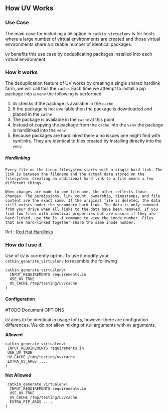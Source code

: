 ## How UV Works

### Use Case

The main case for including a `UV` option in `catkin_virtualenv` is for hosts where a large number of virtual environments are created and those virtual environments share a sizeable number of identical packages. 

`UV` benefits this use case by deduplicating packages installed into each virtual environment

### How it works
The deduplication feature of UV works by creating a single shared hardlink farm, we will call this the `cache`.  Each time we attempt to install a pip package into a `venv` the following is performed

1. `UV` checks if the package is available in the `cache`
2. If the package is not available then the package is downloaded and placed in the `cache`
3. The package is available in the `cache` at this point.
4. Instead of copying the package from the `cache` into the `venv` the package is hardlinked into the `venv`
5. Because packages are hardlinked there a no issues one might find with symlinks. They are identical to files created by installing directly into the `venv`

##### Hardlinking

```
Every file on the Linux filesystem starts with a single hard link. The link is between the filename and the actual data stored on the filesystem. Creating an additional hard link to a file means a few different things.

When changes are made to one filename, the other reflects those changes. The permissions, link count, ownership, timestamps, and file content are the exact same. If the original file is deleted, the data still exists under the secondary hard link. The data is only removed from your drive when all links to the data have been removed. If you find two files with identical properties but are unsure if they are hard-linked, use the ls -i command to view the inode number. Files that are hard-linked together share the same inode number.

```

Ref : [Red Hat Hardlinks](https://www.redhat.com/sysadmin/linking-linux-explained)

### How do I use it

Use of `UV` is currently opt-in. 
To use it modify your `catkin_generate_virtualenv` to resemble the following

```
catkin_generate_virtualenv(
  INPUT_REQUIREMENTS requirements.in
  USE_UV TRUE
  UV_CACHE /tmp/testing/uv/cache
)

```

#### Configuration

 #TODO Document OPTIONS

 `UV` aims to be identical in usage to`Pip`, however there are configration differences. We do not allow mixing of `PIP` arguments with `UV` arguments. 

**Allowed**
 ```
 catkin_generate_virtualenv(
  INPUT_REQUIREMENTS requirements.in
  USE_UV TRUE
  UV_CACHE /tmp/testing/uv/cache
  EXTRA_UV_ARGS ....
)
 
 ```

**Not Allowed**
```
 catkin_generate_virtualenv(
  INPUT_REQUIREMENTS requirements.in
  USE_UV TRUE
  UV_CACHE /tmp/testing/uv/cache
  EXTRA_PIP_ARGS ....
)

```